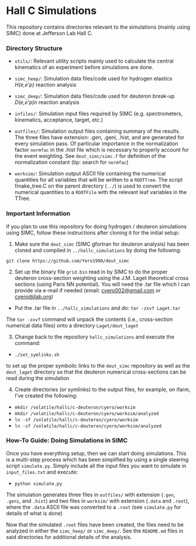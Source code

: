 # Hall C Simulations

This repository contains directories relevant to the
simulations (mainly using SIMC) done at Jefferson Lab Hall C.

### Directory Structure

* `utils/`: Relevant utility scripts mainly used to calculate the central kinematics of an experiment before simulations are done. 

* `simc_heep/`: Simulation data files/code used for hydrogen elastics *H(e,e'p)* reaction analysis

* `simc_deep/`: Simulation data files/code used for deuteron break-up *D(e,e'p)n* reaction analysis

* `infiles/`: Simulation input files required by SIMC (e.g. spectrometers, kinematics, acceptance, target, etc.)

* `outfiles/`: Simulation output files containing summary of the results. The three files have extension: .gen, .geni, .hist, and are generated for every simulation pass. Of particular importance in the normalization factor `normfac` in the .hist file which is necessary to properly account for the event weighting. See `deut_simc/simc.f` for definition of the normalization constant (tip: search for `normfac`)

* `worksim/`: Simulation output ASCII file containing the numerical quantities for all variables that will be written to a `ROOTTree`. The script fmake_tree.C on the parent directory (`../`) is used to convert the numerical quantities to a `ROOTFile` with the relevant leaf variables
in the TTree.

### Important Information 

If you plan to use this repository for doing hydrogen / deuteron simulations using SIMC, follow these instructions after cloning it for the initial setup:

1. Make sure the `deut_simc` (SIMC gfortran for deuteron analysis) has been cloned and compiled in `../hallc_simulations` by doing the following: 

 `git clone https://github.com/Yero1990/deut_simc`
    
2. Set up the binary file `grid.bin` read in by SIMC to do the proper deuteron cross-section weighting using the J.M. Laget theoretical cross sections (using Paris NN potential). You will need the .tar file which I can provide via e-mail if needed (email: cyero002@gmail.com or cyero@jlab.org)

 * Put the .tar file in `../hallc_simulations` and do: `tar -zxvf Laget.tar`

  The `tar -zxvf` command will unpack the contents (i.e., cross-section numerical data files) onto a directory `Laget/deut_laget`  
  
  
3. Change back to the repository `hallc_simulations`  and execute the command:

  * `./set_symlinks.sh`

  to set up the proper symbolic links to the `deut_simc` repository as well as the  
  `deut_laget` directory so that the deuteron numerical cross-sections can be read during the
  simulation
    
4. Create directories (or symlinks) to the output files, for example, on ifarm, I've created the following:
  * `mkdir /volatile/hallc/c-deuteron/cyero/worksim`
  * `mkdir /volatile/hallc/c-deuteron/cyero/worksim/analyzed`
  * `ln -sf /volatile/hallc/c-deuteron/cyero/worksim`
  * `ln -sf /volatile/hallc/c-deuteron/cyero/worksim/analyzed`

  
### How-To Guide: Doing Simulations in SIMC
Once you have everything setup, then we can start doing simulations. This is a multi-step process which has been simplified by using a single steering script `simulate.py`. Simply include all the input files you want to simulate in `input_files.txt` and execute:

* `python simulate.py`

The simulation generates three files in `outfiles/` with extension (`.gen`, `.geni`, and `.hist`) and two files in `worksim/` with extension (`.data` and `.root`), where the `.data`
 ASCII file was converted to a `.root` (see `simulate.py` for details of what is done)
 
 Now that the simulated `.root` files have been created, the files need to be analyzed in either the `simc_heep/` or `simc_deep/`. See the `README.md` files in said directories for additional details of the analysis.
